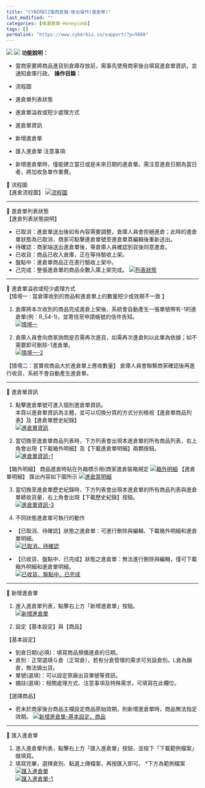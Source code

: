 ```yaml
---
title: "CYBERBIZ電商倉儲-後台操作(進倉單)"
last_modified: ""
categories: [峰潮倉庫-Honeycomb]
tags: []
permalink: "https://www.cyberbiz.io/support/?p=9088"
---
```


![](https://www.cyberbiz.io/support/wp-content/uploads/適用站別.png)
[![](https://www.cyberbiz.io/support/wp-content/uploads/台灣站.png)](https://www.cyberbiz.io/support/?page_id=2490)
**功能說明：**  

* 當商家要將商品進貨到倉庫存放前，需事先使用商家後台填寫進倉單資訊，並通知倉庫行政。
**操作目錄：**

* 流程圖
* 進倉單列表狀態
* 進倉單溢收或短少處理方式 
* 進倉單資訊 
* 新增進倉單
* 匯入進倉單
注意事項:  

* 新增進倉單時，僅能建立當日或是未來日期的進倉單。需注意進倉日期為當日者，將加收急單作業費。

📌 流程圖  
【進倉流程圖】 [![流程圖](https://www.cyberbiz.io/support/wp-content/uploads/CYBERBIZ電商倉儲-後台操作進倉單00.jpg)](https://www.cyberbiz.io/support/wp-content/uploads/CYBERBIZ電商倉儲-後台操作進倉單00.jpg)

* * *

📌 進倉單列表狀態  
【進倉列表狀態說明】

* 已取消：進倉單送出後如有內容需要調整，倉庫人員會拒絕進倉；此時的進倉單狀態為已取消，商家可點擊進倉單號至進倉單頁編輯後重新送出。 
* 待確認：商家端送出進倉單後，等倉庫人員確認到貨後同意進倉。 
* 已收貨：商品已收入倉庫，正在等待驗收上架。 
* 盤點中：進倉單商品正在進行驗收上架中。 
* 己完成：整張進倉單的商品全數入庫上架完成。
[![列表狀態](https://www.cyberbiz.io/support/wp-content/uploads/CYBERBIZ電商倉儲-後台操作進倉單01.png)](https://www.cyberbiz.io/support/wp-content/uploads/CYBERBIZ電商倉儲-後台操作進倉單01.png)

* * *


📌 進倉單溢收或短少處理方式  
【情境一 : 當倉庫收到的商品較進倉單上的數量短少或效期不一致 】

1. 倉庫將本次收到的商品完成進倉上架後，系統會自動產生一張單號帶有-1的進倉單(例：R_54-1)，並寄信至申請帳號的信件告知。   
[![情境一](https://www.cyberbiz.io/support/wp-content/uploads/CYBERBIZ電商倉儲-後台操作進倉單02.png)](https://www.cyberbiz.io/support/wp-content/uploads/CYBERBIZ電商倉儲-後台操作進倉單02.png)



2. 倉庫人員會向商家詢問是否需再次進貨，如需再次進倉則以此單為依據；如不需要即可刪除-1進倉單。   
[![情境一-2](https://www.cyberbiz.io/support/wp-content/uploads/CYBERBIZ電商倉儲-後台操作進倉單03.png)](https://www.cyberbiz.io/support/wp-content/uploads/CYBERBIZ電商倉儲-後台操作進倉單03.png)


【情境二：當實收商品大於進倉單上應收數量】 倉庫人員會聯繫商家確認後再進行收貨，系統不會自動產生進倉單。

* * *


📌 進倉單資訊  

1. 點擊進倉單號可進入個別進倉單資訊。   
本頁以進倉單資訊為主體，並可以切換分頁的方式分別檢視【進倉單商品列表】及【進倉單歷史紀錄】  
[![進倉單資訊](https://www.cyberbiz.io/support/wp-content/uploads/CYBERBIZ電商倉儲-後台操作進倉單04.png)](https://www.cyberbiz.io/support/wp-content/uploads/CYBERBIZ電商倉儲-後台操作進倉單04.png)



2. 當切換至進倉單商品列表時，下方列表會出現本進倉單的所有商品列表，右上角會出現【下載箱外明細】及【下載進倉單明細】兩顆按鈕。   
[![進倉單資訊-1](https://www.cyberbiz.io/support/wp-content/uploads/CYBERBIZ電商倉儲-後台操作進倉單05.png)](https://www.cyberbiz.io/support/wp-content/uploads/CYBERBIZ電商倉儲-後台操作進倉單05.png)


【箱外明細】 商品進倉時貼在外箱標示用(商家進倉裝箱規定 [![箱外明細](https://www.cyberbiz.io/support/wp-content/uploads/CYBERBIZ電商倉儲-後台操作進倉單06.png)](https://www.cyberbiz.io/support/wp-content/uploads/CYBERBIZ電商倉儲-後台操作進倉單06.png) 【進倉單明細】 匯出內容如下圖所示
[![進倉當明細](https://www.cyberbiz.io/support/wp-content/uploads/CYBERBIZ電商倉儲-後台操作進倉單07.png)](https://www.cyberbiz.io/support/wp-content/uploads/CYBERBIZ電商倉儲-後台操作進倉單07.png)  


3. 當切換至進倉單歷史紀錄時，下方列表會出現本進倉單的所有商品列表與進倉單總收貨量，右上角會出現【下載歷史紀錄】按鈕。   
[![進倉單資訊-3](https://www.cyberbiz.io/support/wp-content/uploads/CYBERBIZ電商倉儲-後台操作進倉單08.png)](https://www.cyberbiz.io/support/wp-content/uploads/CYBERBIZ電商倉儲-後台操作進倉單08.png)



4. 不同狀態進倉單可執行的動作   

* 【已取消、待確認】狀態之進倉單：可進行刪除與編輯、下載箱外明細和進倉單明細。   
[![已取消、待確認](https://www.cyberbiz.io/support/wp-content/uploads/CYBERBIZ電商倉儲-後台操作進倉單09.png)](https://www.cyberbiz.io/support/wp-content/uploads/CYBERBIZ電商倉儲-後台操作進倉單09.png)



* 【已收貨、盤點中、已完成】狀態之進倉單：無法進行刪除與編輯，僅可下載箱外明細和進倉單明細。   
[![已收貨、盤點中、已完成](https://www.cyberbiz.io/support/wp-content/uploads/CYBERBIZ電商倉儲-後台操作進倉單10.png)](https://www.cyberbiz.io/support/wp-content/uploads/CYBERBIZ電商倉儲-後台操作進倉單10.png)





* * *


📌 新增進倉單  

1. 進入進倉單列表，點擊右上方「新增進倉單」按鈕。   
[![新增進倉單](https://www.cyberbiz.io/support/wp-content/uploads/CYBERBIZ電商倉儲-後台操作進倉單11.png)](https://www.cyberbiz.io/support/wp-content/uploads/CYBERBIZ電商倉儲-後台操作進倉單11.png)



2. 設定【基本設定】與【商品】  

【基本設定】  

* 到倉日期(必填)：填寫商品預備進倉的日期。
* 倉別：正常選填Ｇ倉（正常倉），若有分倉管理的需求可另設倉別。L倉為鎖倉，無法做出貨。 
* 單號(選填)：可以設定原廠出貨單號等資訊。 
* 備註(選填)：相關處理方式、注意事項及特殊需求，可填寫在此欄位。 

【選擇商品】  

* 若未於商家後台商品主檔設定商品原始效期，則新增進倉單時，商品無法指定效期。
[![新增進倉單-基本設定、商品](https://www.cyberbiz.io/support/wp-content/uploads/CYBERBIZ電商倉儲-後台操作進倉單12.png)](https://www.cyberbiz.io/support/wp-content/uploads/CYBERBIZ電商倉儲-後台操作進倉單12.png)



* * *


📌 匯入進倉單  

1. 進入進倉單列表，點擊右上方「匯入進倉單」按鈕，並按下「下載範例檔案」做填寫。
2. 填寫完畢，選擇倉別、點選上傳檔案，再按匯入即可。
*下方為範例檔案   
[![匯入進倉單](https://www.cyberbiz.io/support/wp-content/uploads/CYBERBIZ電商倉儲-後台操作進倉單13.png)](https://www.cyberbiz.io/support/wp-content/uploads/CYBERBIZ電商倉儲-後台操作進倉單13.png)  
[![匯入進倉單-1](https://www.cyberbiz.io/support/wp-content/uploads/CYBERBIZ電商倉儲-後台操作進倉單14.png)](https://www.cyberbiz.io/support/wp-content/uploads/CYBERBIZ電商倉儲-後台操作進倉單14.png)  

